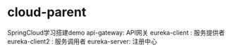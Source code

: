 # cloud-parent
SpringCloud学习搭建demo
api-gateway:  API网关
eureka-client :  服务提供者
eureka-client2 : 服务调用者
eureka-server: 注册中心
